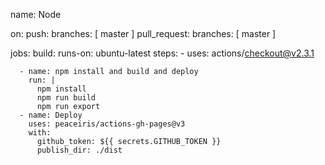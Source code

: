 name: Node

on:
  push:
    branches: [ master ]
  pull_request:
    branches: [ master ]

jobs:
  build:
    runs-on: ubuntu-latest
    steps:
      - uses: actions/checkout@v2.3.1
        
      - name: npm install and build and deploy
        run: |
          npm install
          npm run build
          npm run export
      - name: Deploy	
        uses: peaceiris/actions-gh-pages@v3	
        with:	
          github_token: ${{ secrets.GITHUB_TOKEN }}	
          publish_dir: ./dist
